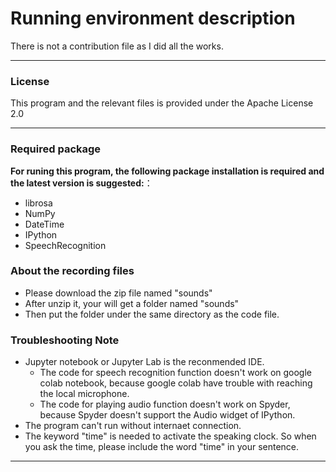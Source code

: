 # Running environment description

There is not a contribution file as I did all the works.

---

### License

This program and the relevant files is provided under the Apache License 2.0

---

### Required package

**For runing this program, the following package installation is required and the latest version is suggested:**：

- librosa
- NumPy
- DateTime
- IPython
- SpeechRecognition

### About the recording files

- Please download the zip file named "sounds"
- After unzip it, your will get a folder named "sounds"
- Then put the folder under the same directory as the code file.

### Troubleshooting Note

- Jupyter notebook or Jupyter Lab is the reconmended IDE.
  - The code for speech recognition function doesn't work on google colab notebook, because google colab have trouble with reaching the local microphone.
  - The code for playing audio function doesn't work on Spyder, because Spyder doesn't support the Audio widget of IPython.
- The program can't run without internaet connection.
- The keyword "time" is needed to activate the speaking clock. So when you ask the time, please include the word "time" in your sentence.

---





